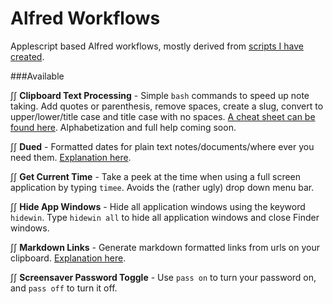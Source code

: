 Alfred Workflows
===============

Applescript based Alfred workflows, mostly derived from [scripts I have created](https://github.com/unforswearing/applescript).    


###Available

∫∫ **Clipboard Text Processing** - Simple `bash` commands to speed up note taking. Add quotes or parenthesis, remove spaces, create a slug, convert to upper/lower/title case and title case with no spaces. [A cheat sheet can be found here](https://github.com/unforswearing/alfredWorkflows/blob/master/help/ClipboardTextProcessing.md). Alphabetization and full help coming soon.  

∫∫ **Dued** -  Formatted dates for plain text notes/documents/where ever you need them. [Explanation here](https://github.com/unforswearing/dued). 

∫∫ **Get Current Time** - Take a peek at the time when using a full screen application by typing `timee`. Avoids the (rather ugly) drop down menu bar. 

∫∫ **Hide App Windows** - Hide all application windows using the keyword `hidewin`. Type `hidewin all` to hide all application windows and close Finder windows.  

∫∫ **Markdown Links** - Generate markdown formatted links from urls on your clipboard. [Explanation here](https://github.com/unforswearing/alfredWorkflows/blob/master/help/MDLinksHelp.md).   

∫∫ **Screensaver Password Toggle** - Use `pass on` to turn your password on, and `pass off` to turn it off. 


